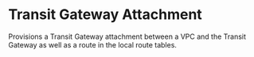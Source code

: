 # Transit Gateway Attachment
Provisions a Transit Gateway attachment between a VPC and the Transit Gateway as well as a route in the local route tables. 

<!-- BEGINNING OF PRE-COMMIT-TERRAFORM DOCS HOOK -->

<!-- END OF PRE-COMMIT-TERRAFORM DOCS HOOK -->